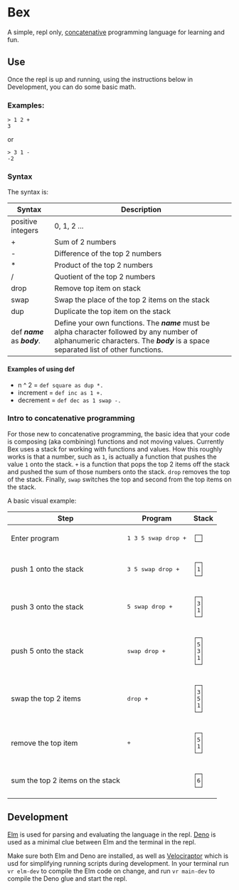 # Bex

A simple, repl only, [concatenative](https://en.wikipedia.org/wiki/Concatenative_programming_language) programming language for learning and fun.

## Use

Once the repl is up and running, using the instructions below in Development, you can do some basic math.

### Examples:

```
> 1 2 +
3
```

or

```
> 3 1 -
-2
```

### Syntax

The syntax is:

| Syntax                        | Description                                                                                                                                                                       |
| ----------------------------- | --------------------------------------------------------------------------------------------------------------------------------------------------------------------------------- |
| positive integers             | 0, 1, 2 ...                                                                                                                                                                       |
| +                             | Sum of 2 numbers                                                                                                                                                                  |
| -                             | Difference of the top 2 numbers                                                                                                                                                   |
| \*                            | Product of the top 2 numbers                                                                                                                                                      |
| /                             | Quotient of the top 2 numbers                                                                                                                                                     |
| drop                          | Remove top item on stack                                                                                                                                                          |
| swap                          | Swap the place of the top 2 items on the stack                                                                                                                                    |
| dup                           | Duplicate the top item on the stack                                                                                                                                               |
| def **_name_** as **_body_**. | Define your own functions. The **_name_** must be alpha character followed by any number of alphanumeric characters. The **_body_** is a space separated list of other functions. |

#### Examples of using def

- n ^ 2 = `def square as dup *.`
- increment = `def inc as 1 +.`
- decrement = `def dec as 1 swap -.`

### Intro to concatenative programming

For those new to concatenative programming, the basic idea that your code is composing (aka combining) functions and not moving values. Currently Bex uses a stack for working with functions and values. How this roughly works is that a number, such as `1`, is actually a function that pushes the value `1` onto the stack. `+` is a function that pops the top 2 items off the stack and pushed the sum of those numbers onto the stack. `drop` removes the top of the stack. Finally, `swap` switches the top and second from the top items on the stack.

A basic visual example:

<table>
  <thead>
    <tr>
      <th>
        Step
      </th>
      <th>
        Program
      </th>
      <th>
        Stack
      </th>
    </tr>
  </thead>
  <tbody>
    <tr>
      <td>
        Enter program
      </td>
      <td>
        <pre>1 3 5 swap drop +</pre>
      </td>
      <td>
        <pre>┌─┐
└─┘</pre>
      </td>
    </tr>
    <tr>
      <td>
        push 1 onto the stack
      </td>
      <td>
        <pre>3 5 swap drop +</pre>
      </td>
      <td>
        <pre>┌─┐
│1│
└─┘</pre>
      </td>
    </tr>
    <tr>
      <td>
        push 3 onto the stack
      </td>
      <td>
        <pre>5 swap drop +</pre>
      </td>
      <td>
        <pre>┌─┐
│3│
│1│
└─┘</pre>
      </td>
    </tr>
    <tr>
      <td>
        push 5 onto the stack
      </td>
      <td>
        <pre>swap drop +</pre>
      </td>
      <td>
        <pre>┌─┐
│5│
│3│
│1│
└─┘</pre>
      </td>
    </tr>
    <tr>
      <td>
        swap the top 2 items
      </td>
      <td>
        <pre>drop +</pre>
      </td>
      <td>
        <pre>┌─┐
│3│
│5│
│1│
└─┘</pre>
      </td>
    </tr>
    <tr>
      <td>
        remove the top item
      </td>
      <td>
        <pre>+</pre>
      </td>
      <td>
        <pre>┌─┐
│5│
│1│
└─┘</pre>
      </td>
    </tr>
    <tr>
      <td>
        sum the top 2 items on the stack
      </td>
      <td>
        <pre></pre>
      </td>
      <td>
        <pre>┌─┐
│6│
└─┘</pre>
      </td>
    </tr>
  </tbody>
</table>

## Development

[Elm](https://elm-lang.org/) is used for parsing and evaluating the language in the repl. [Deno](https://deno.land/) is used as a minimal clue between Elm and the terminal in the repl.

Make sure both Elm and Deno are installed, as well as [Velociraptor](https://deno.land/x/velociraptor) which is usd for simplifying running scripts during development. In your terminal run `vr elm-dev` to compile the Elm code on change, and run `vr main-dev` to compile the Deno glue and start the repl.
